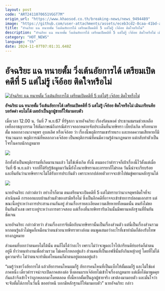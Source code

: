 ```yaml
---
layout: post
code: "ART2411070651VGGT7M"
origin_url: "https://www.khaosod.co.th/breaking-news/news_9494489"
image: "https://github.com/user-attachments/assets/eceb3cd2-8caa-41bd-aa22-14bc25b04f2e"
title: "อัจฉริยะ แฉ ทนายตั้ม วิ่งเต้นอัยการได้ เตรียมเปิดคดีที่ 5 แต่ไม่รู้ เจ๊อ้อย ติดใจหรือไม่"
description: "อัจฉริยะ แฉ ทนายตั้ม วิ่งเต้นอัยการได้ เตรียมเปิดคดีที่ 5 แต่ไม่รู้ เจ๊อ้อย ติดใจหรือไม่ เมินเกรียนคียบอร์ดด่า คบไม่ได้ เผยถ้าเป็นลูกผู้ชายก็ให้มามอบตัว"
category: "HOT_NEWS"
language: "th"
date: 2024-11-07T07:01:31.648Z
---
```


# อัจฉริยะ แฉ ทนายตั้ม วิ่งเต้นอัยการได้ เตรียมเปิดคดีที่ 5 แต่ไม่รู้ เจ๊อ้อย ติดใจหรือไม่

[![อัจฉริยะ แฉ ทนายตั้ม วิ่งเต้นอัยการได้ เตรียมเปิดคดีที่ 5 แต่ไม่รู้ เจ๊อ้อย ติดใจหรือไม่](https://www.khaosod.co.th/wpapp/uploads/2024/11/ajchariya.jpg "อัจฉริยะ แฉ ทนายตั้ม วิ่งเต้นอัยการได้ เตรียมเปิดคดีที่ 5 แต่ไม่รู้ เจ๊อ้อย ติดใจหรือไม่")](https://www.khaosod.co.th/wpapp/uploads/2024/11/ajchariya.jpg)

**อัจฉริยะ แฉ ทนายตั้ม วิ่งเต้นอัยการได้ เตรียมเปิดคดีที่ 5 แต่ไม่รู้ เจ๊อ้อย ติดใจหรือไม่ เมินเกรียนคียบอร์ดด่า คบไม่ได้ เผยถ้าเป็นลูกผู้ชายก็ให้มามอบตัว**

เมื่อเวลา 12.00 น. วันที่ 7 พ.ย.67 ที่รัฐสภา นายอัจฉริยะ เรืองรัตนพงศ์ ประธานชมรมช่วยเหลือเหยื่ออาชญากรรม ให้สัมภาษณ์ถึงกรณีตำรวจออกหมายจับประเด็นที่นายษิทรา เบี้ยบังเกิด หรือทนายตั้ม หลอกลวงนางจตุพร อุบลเลิศ หรือเจ๊อ้อย ว่า เรื่องนี้พฤติกรรมเขาร้ายแรง และยอดความเสียหายก็มีจำนวนมาก พฤติการณ์ที่หลอกลวงเจ๊อ้อย เป็นพฤติการณ์ที่คนมีความรู้ด้านกฎหมาย แต่กลับทำตัวเป็นโจรในคาบนักกฎหมาย

[![](https://www.khaosod.co.th/wpapp/uploads/2024/11/S__26320949_0-696x381.jpg)](https://www.khaosod.co.th/wpapp/uploads/2024/11/S__26320949_0.jpg)

อีกทั้งยังเป็นพฤติกรรมที่เกิดมานานแล้ว ไม่ใช่เพิ่งเกิด ทั้งนี้ ตนมองว่าตำรวจก็เฝ้าเรื่องนี้ไว้ตั้งแต่เมื่อวันที่ 6 พ.ย.แล้ว จากที่ได้รับรู้ข้อมูลมาวันนี้ยังไงนายษิทราและภรรยาก็ไม่รอด วันนี้น่าจะเรียบร้อย และยืนยันว่านายษิทราจะไม่ได้รับการประกันตัว เพราะหากปล่อยตัวอาจจะเข้าไปข่มขู่พยานหลักฐานได้

[![](https://www.khaosod.co.th/wpapp/uploads/2024/11/ทนายตั้ม-2-1-696x392.jpg)](https://www.khaosod.co.th/wpapp/uploads/2024/11/ทนายตั้ม-2-1.jpg)

นายอัจฉริยะ กล่าวต่อว่า อย่างไรก็ตาม ตนเตรียมจะเปิดคดีที่ 5 แต่ไม่ทราบว่านางจตุพรติดใจที่จะดำเนินคดี การออกแบบบ้านส่วนตัวของสามีหรือไม่ ซึ่งเป็นอีกคดีที่อาจจะเข้าข่ายการปลอมเอกสาร แต่ขณะนี้อยู่ระหว่างการประสานงานกันอยู่ ส่วนเรื่องรายละเอียดความเสียหายทั้งหมดนั้น ตนยังไม่ขอยืนยันตัวเลข เพราะอยู่ระหว่างการตรวจสอบ แต่เรื่องที่นายษิทรารับเงินนั้นมีพยานหลักฐานที่ยืนยันชัดเจน

นายอัจฉริยะ กล่าวด้วยว่า ส่วนเรื่องการจับมือกับนายษิทรานั้นเป็นเรื่องส่วนตัว แต่นี่เป็นเรื่องส่วนรวม หากตนรู้แล้วไม่พูดก็เหมือนว่าตนช่วยนายษิทราทางอ้อม ตนพูดเสมอว่าอะไรที่เขาทำผิดก็ต้องรับโทษทางกฎหมาย

ส่วนคนที่บอกว่าตนคบไม่ได้นั้น ตนก็ไม่ได้ว่าอะไร เพราะไม่ว่าจะพูดอะไรไปเกรียนคีย์บอร์ดก็ด่าตนอยู่ดี ย้ำว่าตนทำงานเพื่อส่วนรวม ไม่เคยโกหกอยู่แล้ว ส่วนคนที่เป็นเอฟซีนั้นยังกินหญ้าอยู่ โดยที่ไม่ได้ดูความจริง ไม่ว่าตนจะทำดีแค่ไหนคนก็ด่าตนอยู่ตลอดอยู่แล้ว

“ผมรู้ว่าเขาวิ่งอัยการได้ แล้วอัยการคนไหนผมก็รู้ อัยการคนไหนที่เป็นแบ็กให้ตั้มผมก็รู้ และไม่ใช่แค่ภาคหนึ่ง เดี๋ยวตำรวจน่าจะเปิดภาคสองต่อ ซึ่งตอนแรกเจ๊อ้อยไม่เข้าใจเรื่องกฎหมาย แต่เมื่อได้มาพูดคุยกันแล้วจึงเข้าใจว่าถูกหลอกมาโดยตลอด ทั้งนี้หากตั้มเป็นลูกผู้ชายจริง เขาต้องมามอบตัว และมั่นใจว่าจะจับตั้มได้ภายในวันนี้ ขออย่าหนี บอกมีหลักฐานก็ให้มามอบตัว” นายอัจฉริยะ กล่าว